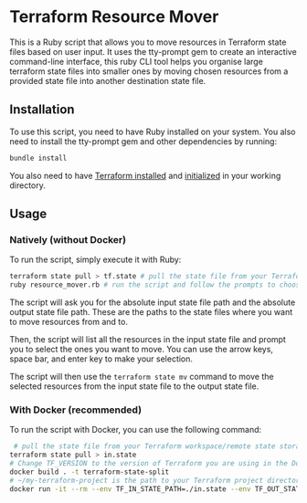 # Terraform Resource Mover

This is a Ruby script that allows you to move resources in Terraform state files based on user input. It uses the tty-prompt gem to create an interactive command-line interface, this ruby CLI tool helps you organise large terraform state files into smaller ones by moving chosen resources from a provided state file into another destination state file.

## Installation

To use this script, you need to have Ruby installed on your system. You also need to install the tty-prompt gem and other dependencies by running:

```bash
bundle install
```

You also need to have [Terraform installed](https://developer.hashicorp.com/terraform/tutorials/aws-get-started/install-cli) and [initialized](https://developer.hashicorp.com/terraform/cli/commands/init) in your working directory.

## Usage

### Natively (without Docker)

To run the script, simply execute it with Ruby:

```bash
terraform state pull > tf.state # pull the state file from your Terraform workspace/remote state storage
ruby resource_mover.rb # run the script and follow the prompts to choose the resources you want to move
```

The script will ask you for the absolute input state file path and the absolute output state file path. These are the paths to the state files where you want to move resources from and to.

Then, the script will list all the resources in the input state file and prompt you to select the ones you want to move. You can use the arrow keys, space bar, and enter key to make your selection.

The script will then use the `terraform state mv` command to move the selected resources from the input state file to the output state file.

### With Docker (recommended)

To run the script with Docker, you can use the following command:

```bash
 # pull the state file from your Terraform workspace/remote state storage
terraform state pull > in.state
# Change TF_VERSION to the version of Terraform you are using in the Dockerfile
docker build . -t terraform-state-split
# ~/my-terraform-project is the path to your Terraform project directory, it should contain an initialised Terraform project (with plugins/providers downloaded)
docker run -it --rm --env TF_IN_STATE_PATH=./in.state --env TF_OUT_STATE_PATH=./out.state -v ~/my-terraform-project:/terraform terraform-state-split
```
